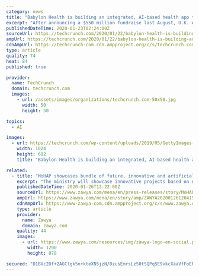 ```yaml
---
category: news
title: "Babylon Health is building an integrated, AI-based health app to serve a city of 300K in England"
excerpt: "After announcing a $550 million fundraise last August, U.K. AI-based health services startup Babylon Health is putting some of that money to use with its widest-ranging project to date. The company has inked a 10-year deal with the city of Wolverhampton in England to provide an integrated health app covering 300,000 people, the entire ..."
publishedDateTime: 2020-01-23T02:24:00Z
sourceUrl: https://techcrunch.com/2020/01/22/babylon-health-is-building-an-integrated-ai-based-health-app-to-serve-a-city-of-300k-in-england/
ampUrl: https://techcrunch.com/2020/01/22/babylon-health-is-building-an-integrated-ai-based-health-app-to-serve-a-city-of-300k-in-england/amp/
cdnAmpUrl: https://techcrunch-com.cdn.ampproject.org/c/s/techcrunch.com/2020/01/22/babylon-health-is-building-an-integrated-ai-based-health-app-to-serve-a-city-of-300k-in-england/amp/
type: article
quality: 74
heat: 84
published: true

provider:
  name: TechCrunch
  domain: techcrunch.com
  images:
    - url: /assets/images/organizations/techcrunch.com-50x50.jpg
      width: 50
      height: 50

topics:
  - AI

images:
  - url: https://techcrunch.com/wp-content/uploads/2019/05/GettyImages-187137135.jpg?w=1024
    width: 1024
    height: 682
    title: "Babylon Health is building an integrated, AI-based health app to serve a city of 300K in England"

related:
  - title: "MoHAP showcases bundle of future, innovative and artificial intelligence-base healthcare services and solutions at Arab Health 2020"
    excerpt: "The ministry will showcase innovative projects based on next-generation technologies including; the Fourth Industrial Revolution, Artificial Intelligence (AI), Virtual Reality (VR) and Blockchain. It will also focus on preventive healthcare and round-the-clock smart services with no human intervention. This will be the widest participation ever ..."
    publishedDateTime: 2020-01-26T12:22:00Z
    sourceUrl: https://www.zawya.com/mena/en/press-releases/story/MoHAP_showcases_bundle_of_future_innovative_and_artificial_intelligencebase_healthcare_services_and_solutions_at_Arab_Health_2020-ZAWYA20200126120415/
    ampUrl: https://www.zawya.com/mena/en/story/amp/ZAWYA20200126120415/
    cdnAmpUrl: https://www-zawya-com.cdn.ampproject.org/c/s/www.zawya.com/mena/en/story/amp/ZAWYA20200126120415/
    type: article
    provider:
      name: Zawya
      domain: zawya.com
    quality: 44
    images:
      - url: https://www.zawya.com/resources/img/zawya-logo-en-social.png
        width: 1200
        height: 878

secured: "D1BVc2Df+2AGClgk5n+kteXN5jzN/DzusEmrsLz50tSQPq5E9vkcXaaVfFoERk6I1onwuWgmSmXP6GDmrWlOlR1oVT9ONsPBxdeMLQc+DfztVQTf9NmqQdnR4F+ltfFuNC2gAvMDegMdhB6AfiQOf5FOM+bLJIAWoZB9Duu490q9U27zU/vVShZSV+yERZS8lP/mWE74H/RAP3mDPZnoS691rkHYz3sPrOo2CWr08eyVf6/YImehaWE0gQDSnA+/JWzSScM4fPBhA2/TFPYkhaL/pqDZuzHJPXFwostiQyuwurDPuexJKXskNUR0ppYjlFtd7y28APeLE+W/DBDIxK7pzPcosyLJdIVRFRAKHTxKoWVQhWgw84KxzSlu/LQ07nYSolaoQzaFsx5bKxwX55CggGtZamihdwjBD8rZ2XqND3IsFKsqcqR9y7qz7QXjneLZN9SkHC6lcgf967ajDQ==;7cwpiNjGh4n9vzZu9oU+pg=="
---
```


